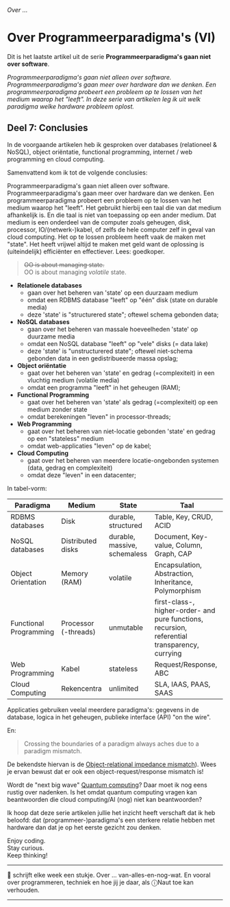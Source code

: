 *Over ...*

# Over Programmeerparadigma's (VI)

Dit is het laatste artikel uit de serie **Programmeerparadigma's gaan niet over software**. 

*Programmeerparadigma's gaan niet alleen over software. Programmeerparadigma's gaan meer over hardware dan we denken. Een programmeerparadigma probeert een probleem op te lossen van het medium waarop het "leeft". In deze serie van artikelen leg ik uit welk paradigma welke hardware probleem oplost.*

## Deel 7: Conclusies

In de voorgaande artikelen heb ik gesproken over databases (relationeel & NoSQL), object oriëntatie, functional programming, internet / web programming en cloud computing.

Samenvattend kom ik tot de volgende conclusies:

Programmeerparadigma's gaan niet alleen over software. Programmeerparadigma's gaan meer over hardware dan we denken. Een programmeerparadigma probeert een probleem op te lossen van het medium waarop het "leeft". Het gebruikt hierbij een taal die van dat medium afhankelijk is. En die taal is niet van toepassing op een ander medium. Dat medium is een onderdeel van de computer zoals geheugen, disk, processor, IO/(netwerk-)kabel, of zelfs de hele computer zelf in geval van cloud computing. Het op te lossen probleem heeft vaak de maken met "state". Het heeft vrijwel altijd te maken met geld want de oplossing is (uiteindelijk) efficiënter en effectiever. Lees: goedkoper.

> ~~OO is about managing state.~~<br/>OO is about managing *volatile* state.

* **Relationele databases**
   * gaan over het beheren van 'state' op een duurzaam medium
   * omdat een RDBMS database "leeft" op "één" disk (state on durable media)
   * deze 'state' is "structurered state"; oftewel schema gebonden data;
* **NoSQL databases**
   * gaan over het beheren van massale hoeveelheden 'state' op duurzame media
   * omdat een NoSQL database "leeft" op "vele" disks (= data lake)
   * deze 'state' is "unstructurered state"; oftewel niet-schema gebonden data in een gedistribueerde massa opslag;
* **Object oriëntatie**
   * gaat over het beheren van 'state' en gedrag (=complexiteit) in een vluchtig medium (volatile media)
   * omdat een programma "leeft" in het geheugen (RAM);
* **Functional Programming**
   * gaat over het beheren van 'state' als gedrag (=complexiteit) op een medium zonder state
   * omdat berekeningen "leven" in processor-threads;
* **Web Programming**
   * gaat over het beheren van niet-locatie gebonden 'state' en gedrag op een "stateless" medium
   * omdat web-applicaties "leven" op de kabel;
* **Cloud Computing**
   * gaat over het beheren van meerdere locatie-ongebonden systemen (data, gedrag en complexiteit)
   * omdat deze "leven" in een datacenter;

In tabel-vorm:

| Paradigma | Medium | State | Taal |
| --------- | ------ | ----- | ---- |
| RDBMS databases        | Disk                 | durable, structured | Table, Key, CRUD, ACID |
| NoSQL databases        | Distributed disks    | durable, massive, schemaless | Document, Key-value, Column, Graph, CAP |
| Object Orientation     | Memory (RAM)         | volatile   | Encapsulation, Abstraction, Inheritance, Polymorphism |
| Functional Programming | Processor (-threads) | unmutable | first-class-, higher-order- and pure functions, recursion, referential transparency, currying |
| Web Programming        | Kabel                | stateless | Request/Response, ABC |
| Cloud Computing        | Rekencentra          | unlimited | SLA, IAAS, PAAS, SAAS |

Applicaties gebruiken veelal meerdere paradigma's: gegevens in de database, logica in het geheugen, publieke interface (API) "on the wire". 

En:

> Crossing the boundaries of a paradigm always aches due to a paradigm mismatch.

De bekendste hiervan is de [Object-relational impedance mismatch](https://en.wikipedia.org/wiki/Object-relational_impedance_mismatch)). Wees je ervan bewust dat er ook een object-request/response mismatch is!

Wordt de "next big wave" [Quantum computing](https://en.wikipedia.org/wiki/Quantum_computing)? Daar moet ik nog eens rustig over nadenken. Is het omdat quantum computing vragen kan beantwoorden die cloud computing/AI (nog) niet kan beantwoorden?

Ik hoop dat deze serie artikelen jullie het inzicht heeft verschaft dat ik heb beloofd: dat (programmeer-)paradigma's een sterkere relatie hebben met hardware dan dat je op het eerste gezicht zou denken.

Enjoy coding.<br/>
Stay curious.<br/>
Keep thinking!


---

🍐 schrijft elke week een stukje. Over ... van-alles-en-nog-wat. 
En vooral over programmeren, techniek en hoe jij je daar, als &#9432;Naut toe kan verhouden.

---
